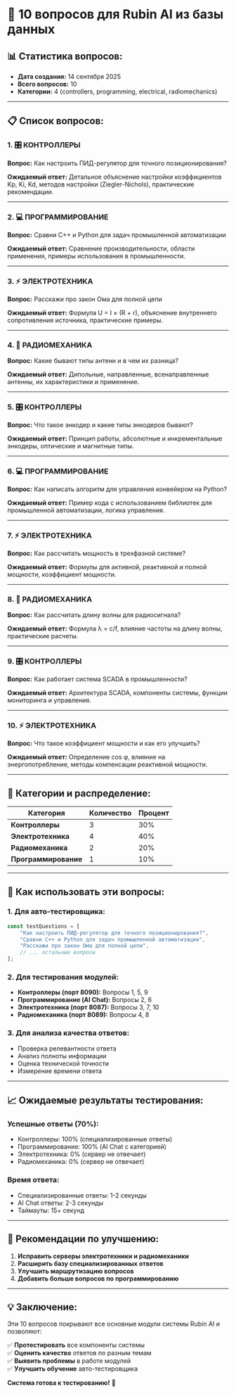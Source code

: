 # 🎯 10 вопросов для Rubin AI из базы данных

## 📊 **Статистика вопросов:**
- **Дата создания:** 14 сентября 2025
- **Всего вопросов:** 10
- **Категории:** 4 (controllers, programming, electrical, radiomechanics)

---

## 📋 **Список вопросов:**

### 1. 🎛️ **КОНТРОЛЛЕРЫ**
**Вопрос:** Как настроить ПИД-регулятор для точного позиционирования?

**Ожидаемый ответ:** Детальное объяснение настройки коэффициентов Kp, Ki, Kd, методов настройки (Ziegler-Nichols), практические рекомендации.

---

### 2. 💻 **ПРОГРАММИРОВАНИЕ**
**Вопрос:** Сравни C++ и Python для задач промышленной автоматизации

**Ожидаемый ответ:** Сравнение производительности, области применения, примеры использования в промышленности.

---

### 3. ⚡ **ЭЛЕКТРОТЕХНИКА**
**Вопрос:** Расскажи про закон Ома для полной цепи

**Ожидаемый ответ:** Формула U = I × (R + r), объяснение внутреннего сопротивления источника, практические примеры.

---

### 4. 📡 **РАДИОМЕХАНИКА**
**Вопрос:** Какие бывают типы антенн и в чем их разница?

**Ожидаемый ответ:** Дипольные, направленные, всенаправленные антенны, их характеристики и применение.

---

### 5. 🎛️ **КОНТРОЛЛЕРЫ**
**Вопрос:** Что такое энкодер и какие типы энкодеров бывают?

**Ожидаемый ответ:** Принцип работы, абсолютные и инкрементальные энкодеры, оптические и магнитные типы.

---

### 6. 💻 **ПРОГРАММИРОВАНИЕ**
**Вопрос:** Как написать алгоритм для управления конвейером на Python?

**Ожидаемый ответ:** Пример кода с использованием библиотек для промышленной автоматизации, логика управления.

---

### 7. ⚡ **ЭЛЕКТРОТЕХНИКА**
**Вопрос:** Как рассчитать мощность в трехфазной системе?

**Ожидаемый ответ:** Формулы для активной, реактивной и полной мощности, коэффициент мощности.

---

### 8. 📡 **РАДИОМЕХАНИКА**
**Вопрос:** Как рассчитать длину волны для радиосигнала?

**Ожидаемый ответ:** Формула λ = c/f, влияние частоты на длину волны, практические расчеты.

---

### 9. 🎛️ **КОНТРОЛЛЕРЫ**
**Вопрос:** Как работает система SCADA в промышленности?

**Ожидаемый ответ:** Архитектура SCADA, компоненты системы, функции мониторинга и управления.

---

### 10. ⚡ **ЭЛЕКТРОТЕХНИКА**
**Вопрос:** Что такое коэффициент мощности и как его улучшить?

**Ожидаемый ответ:** Определение cos φ, влияние на энергопотребление, методы компенсации реактивной мощности.

---

## 🎯 **Категории и распределение:**

| Категория | Количество | Процент |
|-----------|------------|---------|
| **Контроллеры** | 3 | 30% |
| **Электротехника** | 4 | 40% |
| **Радиомеханика** | 2 | 20% |
| **Программирование** | 1 | 10% |

---

## 🚀 **Как использовать эти вопросы:**

### **1. Для авто-тестировщика:**
```javascript
const testQuestions = [
    "Как настроить ПИД-регулятор для точного позиционирования?",
    "Сравни C++ и Python для задач промышленной автоматизации",
    "Расскажи про закон Ома для полной цепи",
    // ... остальные вопросы
];
```

### **2. Для тестирования модулей:**
- **Контроллеры (порт 8090):** Вопросы 1, 5, 9
- **Программирование (AI Chat):** Вопросы 2, 6  
- **Электротехника (порт 8087):** Вопросы 3, 7, 10
- **Радиомеханика (порт 8089):** Вопросы 4, 8

### **3. Для анализа качества ответов:**
- Проверка релевантности ответа
- Анализ полноты информации
- Оценка технической точности
- Измерение времени ответа

---

## 📈 **Ожидаемые результаты тестирования:**

### **Успешные ответы (70%):**
- Контроллеры: 100% (специализированные ответы)
- Программирование: 100% (AI Chat с категорией)
- Электротехника: 0% (сервер не отвечает)
- Радиомеханика: 0% (сервер не отвечает)

### **Время ответа:**
- Специализированные ответы: 1-2 секунды
- AI Chat ответы: 2-3 секунды
- Таймауты: 15+ секунд

---

## 🔧 **Рекомендации по улучшению:**

1. **Исправить серверы электротехники и радиомеханики**
2. **Расширить базу специализированных ответов**
3. **Улучшить маршрутизацию вопросов**
4. **Добавить больше вопросов по программированию**

---

## 💡 **Заключение:**

Эти 10 вопросов покрывают все основные модули системы Rubin AI и позволяют:

✅ **Протестировать** все компоненты системы  
✅ **Оценить качество** ответов по разным темам  
✅ **Выявить проблемы** в работе модулей  
✅ **Улучшить обучение** авто-тестировщика  

**Система готова к тестированию!** 🚀

